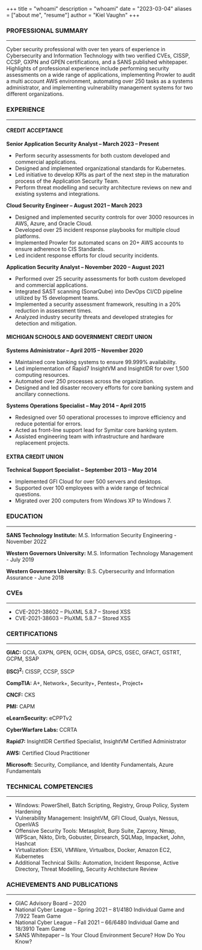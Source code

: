 +++
title = "whoami"
description = "whoami"
date = "2023-03-04"
aliases = ["about me", "resume"]
author = "Kiel Vaughn"
+++

### PROFESSIONAL SUMMARY

<hr>

Cyber security professional with over ten years of experience in Cybersecurity and Information Technology with two verified CVEs, CISSP, CCSP, GXPN and GPEN certifications, and a SANS published whitepaper. Highlights of professional experience include performing security assessments on a wide range of applications, implementing Prowler to audit a multi account AWS environment, automating over 250 tasks as a systems administrator, and implementing vulnerability management systems for two different organizations. 

### EXPERIENCE
<hr>

#### CREDIT ACCEPTANCE

**Senior Application Security Analyst – March 2023 – Present**

-	Perform security assessments for both custom developed and commercial applications.
-	Designed and implemented organizational standards for Kubernetes.
-	Led initiative to develop KPIs as part of the next step in the maturation process of the Application Security Team.
-	Perform threat modelling and security architecture reviews on new and existing systems and integrations.


**Cloud Security Engineer – August 2021 – March 2023**

- Designed and implemented security controls for over 3000 resources in AWS, Azure, and Oracle Cloud.
- Developed over 25 incident response playbooks for multiple cloud platforms.
- Implemented Prowler for automated scans on 20+ AWS accounts to ensure adherence to CIS Standards.
- Led incident response efforts for cloud security incidents.


**Application Security Analyst – November 2020 – August 2021**

- Performed over 25 security assessments for both custom developed and commercial applications.
- Integrated SAST scanning (SonarQube) into DevOps CI/CD pipeline utilized by 15 development teams.
- Implemented a security assessment framework, resulting in a 20% reduction in assessment times.
- Analyzed industry security threats and developed strategies for detection and mitigation.
</ul>

#### MICHIGAN SCHOOLS AND GOVERNMENT CREDIT UNION

**Systems Administrator – April 2015 – November 2020**

- Maintained core banking systems to ensure 99.999% availability.
- Led implementation of Rapid7 InsightVM and InsightIDR for over 1,500 computing resources.
- Automated over 250 processes across the organization.
- Designed and led disaster recovery efforts for core banking system and ancillary connections.


**Systems Operations Specialist – May 2014 – April 2015**
- Redesigned over 50 operational processes to improve efficiency and reduce potential for errors.
- Acted as front-line support lead for Symitar core banking system.
- Assisted engineering team with infrastructure and hardware replacement projects.

#### EXTRA CREDIT UNION

**Technical Support Specialist – September 2013 – May 2014**

- Implemented GFI Cloud for over 500 servers and desktops.
- Supported over 100 employees with a wide range of technical questions.
- Migrated over 200 computers from Windows XP to Windows 7.

### EDUCATION
<hr>

**SANS Technology Institute:** M.S. Information Security Engineering - November 2022

**Western Governors University:** M.S. Information Technology Management - July 2019

**Western Governors University:** B.S. Cybersecurity and Information Assurance - June 2018

### CVEs
<hr>

- CVE-2021-38602 – PluXML 5.8.7 – Stored XSS 
- CVE-2021-38603 – PluXML 5.8.7 – Stored XSS

### CERTIFICATIONS
<hr>

**GIAC:** GCIA, GXPN, GPEN, GCIH, GDSA, GPCS, GSEC, GFACT, GSTRT, GCPM, SSAP

**(ISC)<sup>2</sup>:** CISSP, CCSP, SSCP

**CompTIA:** A+, Network+, Security+, Pentest+, Project+

**CNCF:** CKS

**PMI:** CAPM

**eLearnSecurity:** eCPPTv2

**CyberWarfare Labs:** CCRTA

**Rapid7:** InsightIDR Certified Specialist, InsightVM Certified Administrator

**AWS:** Certified Cloud Practitioner

**Microsoft:** Security, Compliance, and Identity Fundamentals, Azure Fundamentals

### TECHNICAL COMPETENCIES
<HR>

- Windows: PowerShell, Batch Scripting, Registry, Group Policy, System Hardening
- Vulnerability Management: InsightVM, GFI Cloud, Qualys, Nessus, OpenVAS
- Offensive Security Tools: Metasploit, Burp Suite, Zaproxy, Nmap, WPScan, Nikto, Dirb, Gobuster, Dirsearch, SQLMap, Impacket, John, Hashcat
- Virtualization: ESXi, VMWare, Virtualbox, Docker, Amazon EC2, Kubernetes
- Additional Technical Skills: Automation, Incident Response, Active Directory, Threat Modelling, Security Architecture Review


### ACHIEVEMENTS AND PUBLICATIONS
<hr>

- GIAC Advisory Board – 2020 
- National Cyber League – Spring 2021 – 81/4180 Individual Game and 7/922 Team Game
- National Cyber League – Fall 2021 – 66/6480 Individual Game and 18/3910 Team Game
- SANS Whitepaper – Is Your Cloud Environment Secure? How Do You Know?

